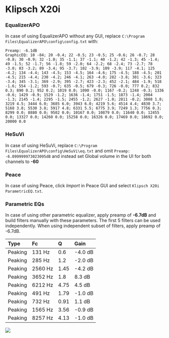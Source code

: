 # Klipsch X20i

### EqualizerAPO
In case of using EqualizerAPO without any GUI, replace `C:\Program Files\EqualizerAPO\config\config.txt`
with:
```
Preamp: -6.1dB
GraphicEQ: 10 -84; 20 -0.4; 22 -0.5; 23 -0.5; 25 -0.6; 26 -0.7; 28 -0.8; 30 -0.9; 32 -1.0; 35 -1.1; 37 -1.1; 40 -1.2; 42 -1.3; 45 -1.4; 49 -1.5; 52 -1.7; 56 -1.8; 59 -2.0; 64 -2.2; 68 -2.4; 73 -2.7; 78 -3.0; 83 -3.2; 89 -3.4; 95 -3.7; 102 -3.9; 109 -3.9; 117 -4.1; 125 -4.2; 134 -4.4; 143 -4.5; 153 -4.5; 164 -4.6; 175 -4.5; 188 -4.5; 201 -4.5; 215 -4.4; 230 -4.2; 246 -4.1; 263 -4.0; 282 -3.8; 301 -3.6; 323 -3.4; 345 -3.1; 369 -2.9; 395 -2.7; 423 -2.3; 452 -2.1; 484 -1.9; 518 -1.6; 554 -1.2; 593 -0.7; 635 -0.5; 679 -0.3; 726 -0.0; 777 0.2; 832 0.3; 890 0.2; 952 0.2; 1019 0.0; 1090 -0.0; 1167 -0.2; 1248 -0.3; 1336 -0.6; 1429 -0.9; 1529 -1.2; 1636 -1.4; 1751 -1.5; 1873 -1.4; 2004 -1.3; 2145 -1.4; 2295 -1.5; 2455 -1.2; 2627 -1.0; 2811 -0.2; 3008 1.8; 3219 4.5; 3444 6.0; 3685 6.0; 3943 6.0; 4219 5.6; 4514 4.4; 4830 3.7; 5168 3.8; 5530 3.8; 5917 4.8; 6331 5.5; 6775 3.9; 7249 1.3; 7756 0.3; 8299 0.0; 8880 0.0; 9502 0.0; 10167 0.0; 10879 0.0; 11640 0.0; 12455 0.0; 13327 0.0; 14260 0.0; 15258 0.0; 16326 0.0; 17469 0.0; 18692 0.0; 20000 0.0
```

### HeSuVi
In case of using HeSuVi, replace `C:\Program Files\EqualizerAPO\config\HeSuVi\eq.txt` and omit `Preamp:
-6.099999973023095dB` and instead set Global volume in the UI for both channels to **-60**

### Peace
In case of using Peace, click *Import* in Peace GUI and select `Klipsch X20i ParametricEQ.txt`.

### Parametric EQs
In case of using other parametric equalizer, apply preamp of **-6.7dB** and build filters manually
with these parameters. The first 5 filters can be used independently.
When using independent subset of filters, apply preamp of -6.7dB.

| Type    | Fc      |    Q | Gain    |
|:--------|:--------|:-----|:--------|
| Peaking | 131 Hz  | 0.6  | -4.0 dB |
| Peaking | 285 Hz  | 1.2  | -2.0 dB |
| Peaking | 2560 Hz | 1.45 | -4.2 dB |
| Peaking | 3652 Hz | 1.8  | 8.3 dB  |
| Peaking | 6212 Hz | 4.75 | 4.5 dB  |
| Peaking | 491 Hz  | 1.79 | -1.0 dB |
| Peaking | 732 Hz  | 0.91 | 1.1 dB  |
| Peaking | 1565 Hz | 3.56 | -0.9 dB |
| Peaking | 8257 Hz | 4.13 | -1.0 dB |

![](https://raw.githubusercontent.com/jaakkopasanen/AutoEq/master/results/innerfidelity/sbaf-serious/Klipsch%20X20i/Klipsch%20X20i.png)